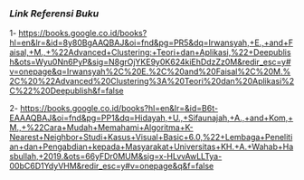 ### **_Link Referensi Buku_**

1- https://books.google.co.id/books?hl=en&lr=&id=8y80BgAAQBAJ&oi=fnd&pg=PR5&dq=Irwansyah,+E.,+and+Faisal,+M.,+%22Advanced+Clustering:+Teori+dan+Aplikasi,%22+Deepublish&ots=Wyu0Nn6PyP&sig=N8grOjYKE9y0K624kiEhDdzZz0M&redir_esc=y#v=onepage&q=Irwansyah%2C%20E.%2C%20and%20Faisal%2C%20M.%2C%20%22Advanced%20Clustering%3A%20Teori%20dan%20Aplikasi%2C%22%20Deepublish&f=false

2- https://books.google.co.id/books?hl=en&lr=&id=B6t-EAAAQBAJ&oi=fnd&pg=PP1&dq=Hidayah,+U.,+Sifaunajah,+A.,+and+Kom,+M.,+%22Cara+Mudah+Memahami+Algoritma+K-Nearest+Neighbor+Studi+Kasus+Visual+Basic+6.0,%22+Lembaga+Penelitian+dan+Pengabdian+kepada+Masyarakat+Universitas+KH.+A.+Wahab+Hasbullah,+2019.&ots=66yFDr0MUM&sig=x-HLvvAwLLTya-00bC6D1YdyVHM&redir_esc=y#v=onepage&q&f=false
